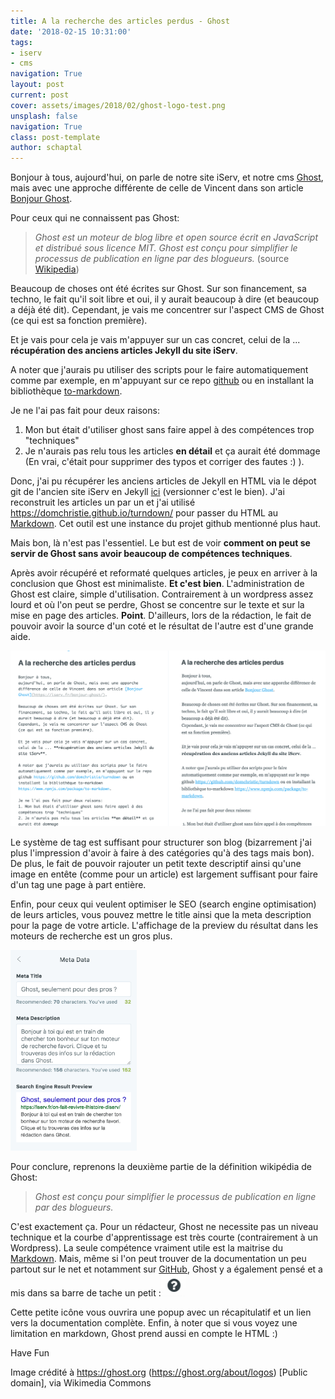```yaml
---
title: A la recherche des articles perdus - Ghost
date: '2018-02-15 10:31:00'
tags:
- iserv
- cms
navigation: True
layout: post
current: post
cover: assets/images/2018/02/ghost-logo-test.png
unsplash: false
navigation: True
class: post-template
author: schaptal
---
```


Bonjour à tous, 
aujourd'hui, on parle de notre site iServ, et notre cms [Ghost](https://ghost.org/fr/), mais avec une approche différente de celle de Vincent dans son article [Bonjour Ghost](https://iserv.fr/bonjour-ghost/).

Pour ceux qui ne connaissent pas Ghost:
> *Ghost est un moteur de blog libre et open source écrit en JavaScript et distribué sous licence MIT. Ghost est conçu pour simplifier le processus de publication en ligne par des blogueurs.* (source [Wikipedia](https://fr.wikipedia.org/wiki/Ghost_(moteur_de_blog)))

Beaucoup de choses ont été écrites sur Ghost. Sur son financement, sa techno, le fait qu'il soit libre et oui, il y aurait beaucoup à dire (et beaucoup a déjà été dit).
Cependant, je vais me concentrer sur l'aspect CMS de Ghost (ce qui est sa fonction première).

Et je vais pour cela je vais m'appuyer sur un cas concret, celui de la ... **récupération des anciens articles Jekyll du site iServ**.

A noter que j'aurais pu utiliser des scripts pour le faire automatiquement comme par exemple, en m'appuyant sur ce repo [github](https://github.com/domchristie/turndown) ou en installant la bibliothèque [to-markdown](https://www.npmjs.com/package/to-markdown).

Je ne l'ai pas fait pour deux raisons:
1. Mon but était d'utiliser ghost sans faire appel à des compétences trop "techniques"
2. Je n'aurais pas relu tous les articles **en détail** et ça aurait été dommage
(En vrai, c'était pour supprimer des typos et corriger des fautes :) ).

Donc, j'ai pu récupérer les anciens articles de Jekyll en HTML via le dépot git de l'ancien site iServ en Jekyll [ici](https://github.com/vincfleurette/iServ) (versionner c'est le bien).
J'ai reconstruit les articles un par un et j'ai utilisé https://domchristie.github.io/turndown/ pour passer du HTML au [Markdown](https://fr.wikipedia.org/wiki/Markdown). Cet outil est une instance du projet github mentionné plus haut.

Mais bon, là n'est pas l'essentiel. Le but est de voir **comment on peut se servir de Ghost sans avoir beaucoup de compétences techniques**.

Après avoir récupéré et reformaté quelques articles, je peux en arriver à la conclusion que Ghost est minimaliste.
**Et c'est bien**. 
L'administration de Ghost est claire, simple d'utilisation.
Contrairement à un wordpress assez lourd et où l'on peut se perdre, Ghost se concentre sur le texte et sur la mise en page des articles. **Point**.
D'ailleurs, lors de la rédaction, le fait de pouvoir avoir la source d'un coté et le résultat de l'autre est d'une grande aide.

![Screen and split](/assets/images/2018/02/VueDivise.png)

Le système de tag est suffisant pour structurer son blog (bizarrement j'ai plus l'impression d'avoir à faire à des catégories qu'à des tags mais bon).
De plus, le fait de pouvoir rajouter un petit texte descriptif ainsi qu'une image en entête (comme pour un article) est largement suffisant pour faire d'un tag une page à part entière.

Enfin, pour ceux qui veulent optimiser le SEO (search engine optimisation) de leurs articles, vous pouvez mettre le title ainsi que la meta description pour la page de votre article. L'affichage de la preview du résultat dans les moteurs de recherche est un gros plus.

<img alt="descriptiondifferente" src="/assets/images/2018/02/descriptMoteurRecherche-1.png" style="max-width: 40% !important; height: auto;margin-top:0;"/>

Pour conclure, reprenons la deuxième partie de la définition wikipédia de Ghost:
> *Ghost est conçu pour simplifier le processus de publication en ligne par des blogueurs.*

C'est exactement ça.
Pour un rédacteur, Ghost ne necessite pas un niveau technique et la courbe d'apprentissage est très courte (contrairement à un Wordpress).
La seule compétence vraiment utile est la maitrise du [Markdown](https://fr.wikipedia.org/wiki/Markdown). Mais, même si l'on peut trouver de la documentation un peu partout sur le net et notamment sur [GitHub](https://help.github.com/articles/basic-writing-and-formatting-syntax/), Ghost y a également pensé et a mis dans sa barre de tache un petit :<img alt="petiteaide" src="/content/images/2018/02/Capture-d-e-cran-2018-02-15-a--10.21.38.png" style="width: 40px !important; height: auto;margin:0;display:inline;"/>

Cette petite icône vous ouvrira une popup avec un récapitulatif et un lien vers la documentation complète.
Enfin, à noter que si vous voyez une limitation en markdown, Ghost prend aussi en compte le HTML :)

Have Fun 



Image crédité à https://ghost.org (https://ghost.org/about/logos) [Public domain], via Wikimedia Commons